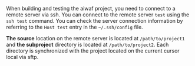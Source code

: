
When building and testing the aiwaf project, you need to connect to a remote server via ssh.
You can connect to the remote server `test` using the `ssh test` command.
You can check the server connection information by referring to the `Host test` entry in the `~/.ssh/config` file.

**The source** location on the remote server is located at `/path/to/project1` and **the subproject** directory is located at `/path/to/project2`.
Each directory is synchronized with the project located on the current cursor local via sftp.


